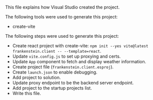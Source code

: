 This file explains how Visual Studio created the project.

The following tools were used to generate this project:
- create-vite

The following steps were used to generate this project:
- Create react project with create-vite: `npm init --yes vite@latest frankenstein.client -- --template=react`.
- Update `vite.config.js` to set up proxying and certs.
- Update `App` component to fetch and display weather information.
- Create project file (`frankenstein.client.esproj`).
- Create `launch.json` to enable debugging.
- Add project to solution.
- Update proxy endpoint to be the backend server endpoint.
- Add project to the startup projects list.
- Write this file.

